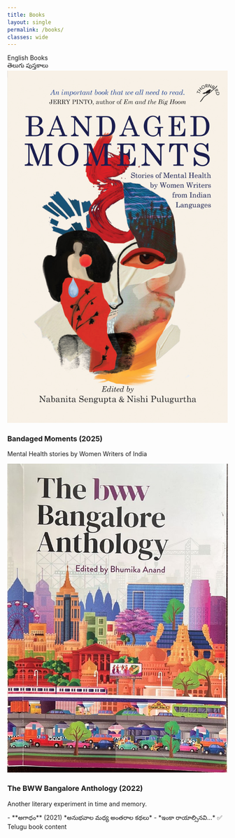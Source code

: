 ```yaml
---
title: Books
layout: single
permalink: /books/
classes: wide
---
```


<div class="book-tabs">
  <div class="book-tab" data-target="english-books">English Books</div>
  <div class="book-tab" data-target="telugu-books">తెలుగు పుస్తకాలు</div>
</div>

<div id="english-books" class="book-section">
  <div class="book-card-grid">
  <div class="book-card">
    <img src="/assets/images/bandaged_frontcover.jpg" alt="Bandaged Moments cover">
    <div class="book-card-content">
      <h3>Bandaged Moments <span class="book-year">(2025)</span></h3>
      <p class="book-blurb">Mental Health stories by Women Writers of India</p>
      <!-- Optional -->
      <!-- <a href="#" class="book-button">Read More</a> -->
    </div>
  </div>

  <div class="book-card">
    <img src="/assets/images/bww_cover.jpg" alt="The BWW Bangalore Anthology cover">
    <div class="book-card-content">
      <h3>The BWW Bangalore Anthology <span class="book-year">(2022)</span></h3>
      <p class="book-blurb">Another literary experiment in time and memory.</p>
    </div>
  </div>
</div>

</div>

<div id="telugu-books" class="book-section">
  <!-- 📚 Add your Telugu books here -->
  - **అగాధం** (2021)  
    *అనుభవాల మధ్య అంతరాల కథలు*
  - *ఇంకా రాయాల్సినవి...*
  ✅ Telugu book content
</div>

